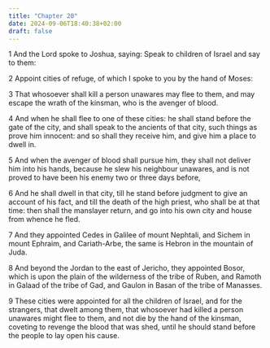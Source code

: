 ```yaml
---
title: "Chapter 20"
date: 2024-09-06T18:40:38+02:00
draft: false
---
```




1 And the Lord spoke to Joshua, saying: Speak to children of Israel and say to them:

2 Appoint cities of refuge, of which I spoke to you by the hand of Moses:

3 That whosoever shall kill a person unawares may flee to them, and may escape the wrath of the kinsman, who is the avenger of blood.

4 And when he shall flee to one of these cities: he shall stand before the gate of the city, and shall speak to the ancients of that city, such things as prove him innocent: and so shall they receive him, and give him a place to dwell in.

5 And when the avenger of blood shall pursue him, they shall not deliver him into his hands, because he slew his neighbour unawares, and is not proved to have been his enemy two or three days before,

6 And he shall dwell in that city, till he stand before judgment to give an account of his fact, and till the death of the high priest, who shall be at that time: then shall the manslayer return, and go into his own city and house from whence he fled.

7 And they appointed Cedes in Galilee of mount Nephtali, and Sichem in mount Ephraim, and Cariath-Arbe, the same is Hebron in the mountain of Juda.

8 And beyond the Jordan to the east of Jericho, they appointed Bosor, which is upon the plain of the wilderness of the tribe of Ruben, and Ramoth in Galaad of the tribe of Gad, and Gaulon in Basan of the tribe of Manasses.

9 These cities were appointed for all the children of Israel, and for the strangers, that dwelt among them, that whosoever had killed a person unawares might flee to them, and not die by the hand of the kinsman, coveting to revenge the blood that was shed, until he should stand before the people to lay open his cause.

